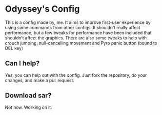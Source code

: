 # Odyssey's Config
This is a config made by, me. It aims to improve first-user experience by using some commands from other configs.  It shouldn't really affect performance, but a few tweaks for performance have been included that shouldn't affect the graphics. There are also some tweaks to help with crouch jumping, null-cancelling movement and Pyro panic button (bound to DEL key)
## Can I help?
Yes, you can help out with the config. Just fork the repository, do your changes, and make a pull request.
## Download sar?
Not now. Working on it.
